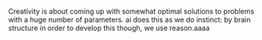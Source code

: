 Creativity is about coming up with somewhat optimal solutions to problems with a huge number of parameters.
ai does this as we do instinct: by brain structure
in order to develop this though, we use reason.aaaa